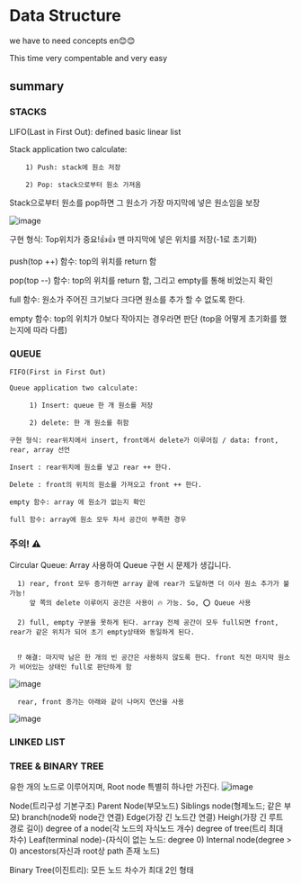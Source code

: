 # Data Structure
  we have to need concepts en😊😊
  
  
  This time very compentable and very easy

 ## summary
  
  ### STACKS
   LIFO(Last in First Out): defined basic linear list
   
   Stack application two calculate:
   
        1) Push: stack에 원소 저장
        
        2) Pop: stack으로부터 원소 가져옴
        
   Stack으로부터 원소를 pop하면 그 원소가 가장 마지막에 넣은 원소임을 보장
   
  ![image](https://user-images.githubusercontent.com/49769190/137844390-ad040a84-26c3-4e6c-ac3e-1bba6553f90e.png)
  
  구현 형식: Top위치가 중요!👍👍 맨 마지막에 넣은 위치를 저장(-1로 초기화) 
  
  push(top ++) 함수: top의 위치를 return 함
  
  pop(top --) 함수: top의 위치를 return 함, 그리고 empty를 통해 비었는지 확인 
  
  full 함수: 원소가 주어진 크기보다 크다면 원소를 추가 할 수 없도록 한다.
  
  empty 함수: top의 위치가 0보다 작아지는 경우라면 판단 (top을 어떻게 초기화를 했는지에 따라 다름)
  
  
  ### QUEUE
    FIFO(First in First Out) 
    
    Queue application two calculate:
         
         1) Insert: queue 한 개 원소를 저장
         
         2) delete: 한 개 원소를 취함
         
    구현 형식: rear위치에서 insert, front에서 delete가 이루어짐 / data: front, rear, array 선언
  
    Insert : rear위치에 원소를 넣고 rear ++ 한다.
    
    Delete : front의 위치의 원소를 가져오고 front ++ 한다.
    
    empty 함수: array 에 원소가 없는지 확인
    
    full 함수: array에 원소 모두 차서 공간이 부족한 경우
    
    
   ### 주의! ⚠️ 
   Circular Queue: Array 사용하여 Queue 구현 시 문제가 생깁니다.
    
      1) rear, front 모두 증가하면 array 끝에 rear가 도달하면 더 이사 원소 추가가 불가능!
         앞 쪽의 delete 이루어지 공간은 사용이 🔥 가능. So, ⭕️ Queue 사용
         
      2) full, empty 구분을 못하게 된다. array 전체 공간이 모두 full되면 front, rear가 같은 위치가 되어 초기 empty상태와 동일하게 된다.
      
      
      ⁉️ 해결: 마지막 남은 한 개의 빈 공간은 사용하지 않도록 한다. front 직전 마지막 원소가 비어있는 상태인 full로 판단하게 함
   ![image](https://user-images.githubusercontent.com/49769190/137900387-69efe293-2974-49ec-afe6-113864a9e4e2.png)
    
      rear, front 증가는 아래와 같이 나머지 연산을 사용
   ![image](https://user-images.githubusercontent.com/49769190/137900049-01dfffe4-5206-4a22-afcc-1624a2e7fb33.png)
   

  
  
  ### LINKED LIST
  
  
  ### TREE & BINARY TREE
  유한 개의 노드로 이루어지며, Root node 특별히 하나만 가진다. 
  ![image](https://user-images.githubusercontent.com/49769190/137930123-696a6c6a-c395-4e8c-a18a-6c39ea75379d.png)
  
   Node(트리구성 기본구조) Parent Node(부모노드) Siblings node(형제노드; 같은 부모) branch(node와 node간 연결)
   Edge(가장 긴 노드간 연결) Heigh(가장 긴 루트 경로 길이) degree of a node(각 노드의 자식노드 개수) degree of tree(트리 최대 차수)
   Leaf(terminal node)-(자식이 없는 노드: degree 0) Internal node(degree > 0) ancestors(자신과 root상 path 존재 노드)

   Binary Tree(이진트리): 모든 노드 차수가 최대 2인 형태
   
